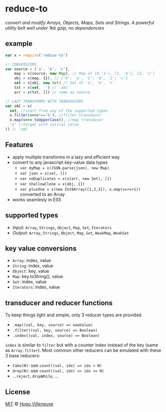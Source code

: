 <!-- markdownlint-disable MD004 MD007 MD010 MD041	MD022 MD024	MD032 MD036-->

# reduce-to

_convert and modify Arrays, Objects, Maps, Sets and Strings.
A powerful utility belt well under 1kb gzip, no dependencies_

## example

```javascript
var x = require('reduce-to')

// CONVERSIONS
var source = ['a', 'b', 'c'],
    map = x(source, new Map), // Map of [0,'a'], [1, 'b'], [2, 'c']
    obj = x(map, {}), // {'0': 'a', '1': 'b', '2': 'c'}
    set = x(obj, new Set) // Set of 'a', 'b', 'c'
    txt = x(set, '') // 'abc'
    arr = x(txt, []) // same as source

// LAZY TRANSFORMS WITH TRANSDUCERS
var zAC = x(
  set, //start from any of the supported types
  x.filter(v=>v!=='b'), //filter transducer
  x.map(v=>v.toUpperCase(), //map transducer
  'z' //target with initial value
)) // 'zAC
```

## Features

* apply multiple transforms in a lazy and efficient way
* convert to any javascript key-value data types
  * `var myMap = x(JSON.parse(json), new Map)`
  * `var json = x(set, [])`
  * `var noDuplicates = x(x(arr, new Set), [])`
  * `var shallowClone = x(obj, {})`
  * `var plusOne = x(new Int8Array([1,2,3]), x.map(v=>v+1))` converted to an Array
* works seamlesly in ES5

## supported types

* _Input:_ `Array`, `Strings`, `Object`, `Map`, `Set`, `Iterators`
* _Output:_ `Array`, `Strings`, `Object`, `Map`, `Set`, `WeakMap`, `WeakSet`

## key value conversions

* `Array`: index, value
* `String`: index, value
* `Object`: key, value
* `Map`: key.toString(), value
* `Set`: index, value
* `Iterators`: index, value

## transducer and reducer functions

To keep things light and simple, only 3 reducer types are provided
* `.map((val, key, source) => newValue)`
* `.filter((val, key, source) => Boolean)`
* `.index((val, index, source) => Boolean)`

`index` is similar to `filter` but with a counter index instead of the key (same as `Array.filter`).
Most common other reducers can be emulated with these 3 base reducers:
* `take(N)`: use `count((val, idx) => idx < N)`
* `drop(N)`: use `count((val, idx) => idx >= N)`
* ...`reject`, `dropWhile`, ...

## License

[MIT](http://www.opensource.org/licenses/MIT) © [Hugo Villeneuve](https://github.com/hville)
